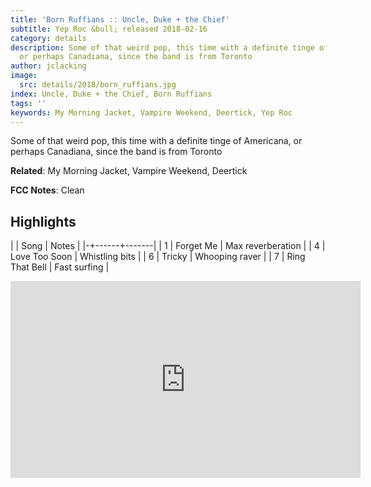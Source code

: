 ```yaml
---
title: 'Born Ruffians :: Uncle, Duke + the Chief'
subtitle: Yep Roc &bull; released 2018-02-16
category: details
description: Some of that weird pop, this time with a definite tinge of Americana,
  or perhaps Canadiana, since the band is from Toronto
author: jclacking
image:
  src: details/2018/born_ruffians.jpg
index: Uncle, Duke + the Chief, Born Ruffians
tags: ''
keywords: My Morning Jacket, Vampire Weekend, Deertick, Yep Roc
---
```

Some of that weird pop, this time with a definite tinge of Americana, or perhaps Canadiana, since the band is from Toronto<!--more-->

**Related**: My Morning Jacket, Vampire Weekend, Deertick

**FCC Notes**: Clean

## Highlights

| | Song | Notes |
|-+------+-------|
| 1 | Forget Me | Max reverberation |
| 4 | Love Too Soon | Whistling bits |
| 6 | Tricky | Whooping raver |
| 7 | Ring That Bell | Fast surfing |

<div class="tlo-detail-video"><iframe width="560" height="315" src="https://www.youtube.com/embed/0qlo0mhBcGA" frameborder="0" allow="autoplay; encrypted-media" allowfullscreen></iframe></div>

